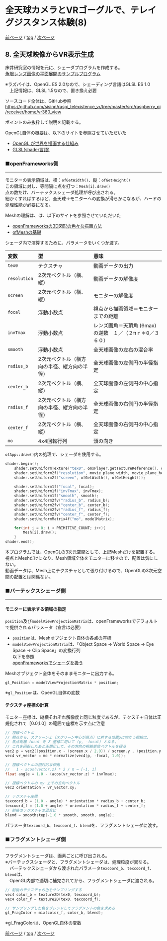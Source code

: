 # 全天球カメラとVRゴーグルで、テレイグジスタンス体験(8)

[前ページ](./openframeworks.md) / [top](./top.md) / [次ページ](./3dof.md)  

## 8. 全天球映像からVR表示生成  

床井研究室の情報を元に、シェーダプログラムを作成する。  
[魚眼レンズ画像の平面展開のサンプルプログラム](http://marina.sys.wakayama-u.ac.jp/~tokoi/?date=20161203)  

※ラズパイは、OpenGL ES 2.0なので、シェーディング言語はGLSL ES 1.0  
　上記情報は、GLSL 1.5なので、置き換え必要  

ソースコード全体は、GitHub参照  
<https://github.com/sisinn/raspi_telexistence_vr/tree/master/src/raspberry_pi/receiver/home/vr360_view>  

ポイントのみ抜粋して説明を記載する。  

OpenGL自体の概要は、以下のサイトを参照させていただいた  
* [OpenGL が世界を描画する仕組み](http://tkengo.github.io/blog/2014/12/27/opengl-es-2-2d-knowledge-1/)  
* [GLSL(shader言語)](http://www.gamvaro.com/kswiki/index.php?3D-Graphics/GLSL%28shader%E8%A8%80%E8%AA%9E%29)  

### ■openFrameworks側  
---

モニターの表示領域は、横：`ofGetWidth()`、縦：`ofGetHeight()`  
この領域に対し、等間隔に点を打つ：`Mesh[i].draw()`  
点の数だけ、バーテックスシェーダ処理が呼び出される。  
細かくすればするほど、全天球→モニターへの変換が滑らかになるが、ハードの処理性能が必要になる。  

Meshの理解は、は、以下のサイトを参照させていただいた  
* [openFrameworksの3D図形の色々な描画方法](https://ayumu-nagamatsu.com/archives/579/)  
* [ofMeshの基礎](https://qiita.com/YoshimasaSakuragi/items/2734ff24e2f6a2e5aafe)  

シェーダ内で演算するために、パラメータをいくつか渡す。  

|変数|型|意味|
|:---|:---|:---|
|`tex0`|テクスチャ|動画データの出力|
|`resolution`|2次元ベクトル（横、縦）|動画データの解像度|
|`screen`|2次元ベクトル（横、縦）|モニターの解像度|
|`focal`|浮動小数点|視点から描画領域＝モニターまでの距離|
|`invTmax`|浮動小数点|レンズ画角＝天頂角 (θmax) の逆数　１／（２πｒ＊θ／３６０）|
|`smooth`|浮動小数点|全天球画像の左右の混合率|
|`radius_b`|2次元ベクトル（横方向の半径、縦方向の半径）|全天球画像の左側円の半径指定|
|`center_b`|2次元ベクトル（横、縦）|全天球画像の左側円の中心指定|
|`radius_f`|2次元ベクトル（横方向の半径、縦方向の半径）|全天球画像の右側円の半径指定|
|`center_f`|2次元ベクトル（横、縦）|全天球画像の右側円の中心指定|
|`mo`|4x4回転行列|頭の向き|

`ofApp::draw()`内の処理で、シェーダを使用する。  
``` cpp
shader.begin();
    shader.setUniformTexture("tex0", omxPlayer.getTextureReference(), omxPlayer.getTextureID());
    shader.setUniform2f("resolution", movie_plane_width, movie_plane_height);
    shader.setUniform2f("screen", ofGetWidth(), ofGetHeight());

    shader.setUniform1f("focal", focal);
    shader.setUniform1f("invTmax", invTmax);
    shader.setUniform1f("smooth", smooth);
    shader.setUniform2fv("radius_b", radius_b);
    shader.setUniform2fv("center_b", center_b);
    shader.setUniform2fv("radius_f", radius_f);
    shader.setUniform2fv("center_f", center_f);
    shader.setUniformMatrix4f("mo", modelMatrix);

    for(int i = 0; i < PRIMITIVE_COUNT; i++){
        Mesh[i].draw();
    }
shader.end();
```

本プログラムでは、OpenGLの3次元空間として、上記Meshだけを配置する。  
視点とMeshだけになり、Mesh領域全体をモニターに移すので、配置は気にしない。  
動画データは、Mesh上にテクスチャとして張り付けるので、OpenGLの3次元空間の配置とは関係ない。  

### ■バーテックスシェーダ側  
---

#### モニターに表示する領域の指定  
`position`及び`modelViewProjectionMatrix`は、openFrameworksでデフォルトで提供されるパラメータ（宣言は必要）  
* `position`は、Meshオブジェクト自体の各点の座標  
* `modelViewProjectionMatrix`は、「Object Space -> World Space -> Eye Space -> Clip Space」の変換行列  
    以下を参照  
    [openFrameworksでシェーダを扱う](https://mactkg.hateblo.jp/entry/2014/02/05/013421)  

Meshオブジェクト全体をそのままモニターに出力する。  
``` c
gl_Position = modelViewProjectionMatrix * position;
```

※`gl_Position`は、OpenGL自体の変数  

#### テクスチャ座標の計算  

モニター座標は、縦横それぞれ解像度と同じ粒度であるが、テクスチャ自体は正規化されて［0.0,1.0］の範囲で座標を示す点に注意  
``` c
// 視線ベクトル
// 視点から、スクリーン上（スクリーン中心が原点）に対する位置pに向かう視線は、
// 焦点距離 focal を Z 座標に用いて (p, -focal) となる。
// これを回転したあと正規化して、その方向の視線単位ベクトルを得る
vec2 p = vec2((position.x - (screen.x / 2.0)) / screen.y , (position.y - (screen.y / 2.0)) / screen.y);
vec4 vr_vector = mo * normalize(vec4(p, -focal, 1.0));

// 視線ベクトルの相対的な仰角
//   1 - acos(vector.z) * 2 / π → [-1, 1]
float angle = 1.0 - (acos(vr_vector.z) * invTmax);

// 視線ベクトルの xy 上での方向ベクトル
vec2 orientation = vr_vector.xy;

// テクスチャ座標
texcoord_b = (1.0 - angle) * orientation * radius_b + center_b;
texcoord_f = (1.0 + angle) * orientation * radius_f + center_f;
// 前後のテクスチャの混合比
blend = smoothstep(-1.0 * smooth, smooth, angle);
```

パラメータ`texcoord_b`、`texcoord_f`、`blend`を、フラグメントシェーダに渡す。

### ■フラグメントシェーダ側  
---

フラグメントシェーダは、画素ごとに呼び出される。  
※バーテックスシェーダと、フラグメントシェーダは、処理粒度が異なる。  
　バーテックスシェーダから渡されたパラメータ`texcoord_b`、`texcoord_f`、`blend`は、  
　OpenGL内部で適切に補完されてから、フラグメントシェーダに渡される。  

``` c
// 前後のテクスチャの色をサンプリングする
vec4 color_b = texture2D(tex0, texcoord_b);
vec4 color_f = texture2D(tex0, texcoord_f);

// サンプリングした色をブレンドしてフラグメントの色を求める
gl_FragColor = mix(color_f, color_b, blend);
```

※gl_FragColorは、OpenGL自体の変数  


[前ページ](./openframeworks.md) / [top](./top.md) / [次ページ](./3dof.md)  

